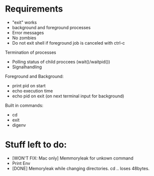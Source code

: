 # Requirements
- "exit" works
- background and foreground processes
- Error messages
- No zombies
- Do not exit shell if foreground job is canceled with ctrl-c

Termination of processes
- Polling status of child proccees (wait()/waitpid())
- Signalhandling

Foreground and Background:
- print pid on start
- echo execution time
- echo pid on exit (on next terminal input for background)

Built in commands:
- cd
- exit
- digenv

# Stuff left to do:
- [WON'T FIX: Mac only] Memmoryleak for unkown command
- Print Env
- [DONE] Memoryleak while changing directories. cd .. loses 48bytes.
